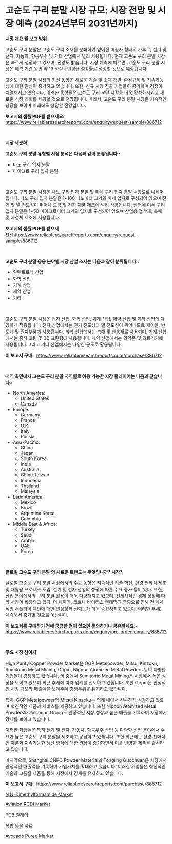 <p><h1>고순도 구리 분말 시장 규모: 시장 전망 및 시장 예측 (2024년부터 2031년까지)</h1></p><p><strong>시장 개요 및 보고 범위</strong></p>
<p><p>고순도 구리 분말은 고순도 구리 소재를 분쇄하여 얻어진 미립자 형태의 가루로, 전기 및 전자, 자동차, 항공우주 및 기타 산업에서 널리 사용됩니다. 현재 고순도 구리 분말 시장은 빠르게 성장하고 있으며, 전망도 밝습니다. 시장 예측에 따르면, 고순도 구리 분말 시장은 예측 기간 동안 약 13.5%의 연평균 성장률로 성장할 것으로 예상됩니다. </p><p>고순도 구리 분말 시장의 최신 동향은 새로운 기술 및 소재 개발, 환경규제 및 지속가능성에 대한 관심이 증가하고 있습니다. 또한, 신규 시장 진출 기업들이 증가하며 경쟁이 치열해지고 있습니다. 이러한 동향들은 고순도 구리 분말 시장을 더욱 활성화시키고 새로운 성장 기회를 제공할 것으로 전망됩니다. 따라서, 고순도 구리 분말 시장은 지속적인 성장을 보이며 미래에도 성장할 전망입니다.</p></p>
<p><strong>보고서의 샘플 PDF를 받으세요:</strong> <a href="https://www.reliableresearchreports.com/enquiry/request-sample/886712">https://www.reliableresearchreports.com/enquiry/request-sample/886712</a></p>
<p>&nbsp;</p>
<p><strong>시장 세분화</strong></p>
<p><strong>고순도 구리 분말 유형별 시장 분석은 다음과 같이 분류됩니다.:</strong></p>
<p><ul><li>나노 구리 입자 분말</li><li>마이크로 구리 입자 분말</li></ul></p>
<p>&nbsp;</p>
<p><p>고순도 구리 분말 시장은 나노 구리 입자 분말 및 미세 구리 입자 분말 시장으로 나뉘어집니다. 나노 구리 입자 분말은 1~100 나노미터 크기의 미세 입자로 구성되어 있으며 전기 및 열 전도성이 뛰어나 도금 및 전자 제품 제조에 널리 사용됩니다. 반면에 미세 구리 입자 분말은 1~50 마이크로미터 크기의 입자로 구성되어 있으며 산업용 접착제, 촉매 및 자성체 제조에 사용됩니다.</p></p>
<p><strong>보고서의 샘플 PDF를 받으세요:</strong>&nbsp;<a href="https://www.reliableresearchreports.com/enquiry/request-sample/886712">https://www.reliableresearchreports.com/enquiry/request-sample/886712</a></p>
<p>&nbsp;</p>
<p><strong> 고순도 구리 분말 응용 분야별 시장 산업 조사는 다음과 같이 분류됩니다.:</strong></p>
<p><ul><li>일렉트로닉 산업</li><li>화학 산업</li><li>기계 산업</li><li>제약 산업</li><li>기타</li></ul></p>
<p>&nbsp;</p>
<p><p>고순도 구리 분말 시장은 전자 산업, 화학 산업, 기계 산업, 제약 산업 및 기타 산업에 다양하게 적용됩니다. 전자 산업에서는 전기 전도성과 열 전도성이 뛰어나므로 케이블, 반도체 및 전자부품에 사용됩니다. 화학 산업에서는 촉매 및 반응재로 사용되며, 기계 산업에서는 증착 코팅 및 3D 프린팅에 사용됩니다. 제약 산업에서는 의약품 및 의료기기에 사용됩니다.그리고 기타 산업에서는 다양한 용도로 활용됩니다.</p></p>
<p><strong>이 보고서 구매:</strong>&nbsp; <a href="https://www.reliableresearchreports.com/purchase/886712">https://www.reliableresearchreports.com/purchase/886712</a></p>
<p>&nbsp;</p>
<p><strong>지역 측면에서 고순도 구리 분말 지역별로 이용 가능한 시장 플레이어는 다음과 같습니다.:</strong></p>
<p><ul>
    <li>
        North America:
        <ul>
            <li>United States</li>
            <li>Canada</li>
        </ul>
    </li>
    <li>
        Europe:
        <ul>
            <li>Germany</li>
            <li>France</li>
            <li>U.K.</li>
            <li>Italy</li>
            <li>Russia</li>
        </ul>
    </li>
    <li>
        Asia-Pacific:
        <ul>
            <li>China</li>
            <li>Japan</li>
            <li>South Korea</li>
            <li>India</li>
            <li>Australia</li>
            <li>China Taiwan</li>
            <li>Indonesia</li>
            <li>Thailand</li>
            <li>Malaysia</li>
        </ul>
    </li>
    <li>
        Latin America:
        <ul>
            <li>Mexico</li>
            <li>Brazil</li>
            <li>Argentina Korea</li>
            <li>Colombia</li>
        </ul>
    </li>
    <li>
        Middle East & Africa:
        <ul>
            <li>Turkey</li>
            <li>Saudi</li>
            <li>Arabia</li>
            <li>UAE</li>
            <li>Korea</li>
        </ul>
    </li>
    </ul></p>
<p>&nbsp;</p>
<p><strong>글로벌 고순도 구리 분말 의 새로운 트렌드는 무엇입니까? 시장?</strong></p>
<p><p>글로벌 고순도 구리 분말 시장에서의 주요 동향은 지속적인 기술 혁신, 환경 친화적 제조 및 재활용 프로세스 도입, 전기 및 전자 산업의 성장에 따른 수요 증가 등이 있다. 또한, 산업 분야에서의 구리 분말 활용이 더욱 다양해지고 있으며, 전세계적인 경제 성장에 따라 시장이 확장되고 있다. 더 나아가, 코로나 바이러스 팬데믹의 영향으로 인해 전 세계적인 서플라이 체인에 대한 안정성과 신뢰도가 더욱 중요시되고 있으며, 이러한 추세는 계속해서 증가할 것으로 예상된다.</p></p>
<p><strong>이 보고서를 구매하기 전에 궁금한 점이 있으면 문의하거나 공유하세요.</strong>- <a href="https://www.reliableresearchreports.com/enquiry/pre-order-enquiry/886712">https://www.reliableresearchreports.com/enquiry/pre-order-enquiry/886712</a></p>
<p>&nbsp;</p>
<p><strong>주요 시장 참여자</strong></p>
<p><p>High Purity Copper Powder Market은 GGP Metalpowder, Mitsui Kinzoku, Sumitomo Metal Mining, Gripm, Nippon Atomized Metal Powders 등의 다양한 기업들이 경쟁하고 있습니다. 이 중에서 Sumitomo Metal Mining은 시장에서 높은 성장을 보이고 있으며 최근 추세에 따라 업계를 선도하고 있습니다. 또한 Gripm은 안정적인 시장 규모와 매출액을 보여주며 경쟁우위를 유지하고 있습니다. </p><p>특히, GGP Metalpowder와 Mitsui Kinzoku는 업계 내에서 신속하게 성장하고 있으며 혁신적인 제품과 서비스를 제공하고 있습니다. 또한 Nippon Atomized Metal Powders와 Jinchuan Group도 안정적인 시장 성장과 높은 매출을 기록하며 시장에서 강세를 보이고 있습니다.</p><p>이러한 기업들은 특히 전기 및 전자, 자동차, 항공우주 산업 등 다양한 산업 분야에서 수요가 높은 고순도 구리 분말을 제조하고 공급하고 있습니다. 또한 최근에는 환경 친화적인 제품과 지속가능한 생산 방식에 대한 관심이 증가하면서 이를 반영한 제품을 출시하고 있습니다.</p><p>마지막으로, Shanghai CNPC Powder Material과 Tongling Guochuan은 시장에서 안정적인 매출액을 기록하며 기업가치를 확대하고 있습니다. 이러한 기업들은 혁신적인 기술과 고품질 제품을 통해 시장에서 강세를 유지하고 있습니다.</p></p>
<p><strong>이 보고서 구매:</strong>&nbsp;&nbsp;<a href="https://www.reliableresearchreports.com/purchase/886712">https://www.reliableresearchreports.com/purchase/886712</a></p>
<p><p><a href="https://www.linkedin.com/pulse/decoding-nn-dimethylformamide-market-deep-dive-latest-trends-nwdhe?trackingId=axaVAKAFwyZ5OobuhU6q1Q%3D%3D">N,N-Dimethylformamide Market</a></p><p><a href="https://issuu.com/reportprime-2/docs/aviation-rcdi-market-size-2030.pptx">Aviation RCDI Market</a></p><p><a href="https://github.com/Hubertstyenger6685/Market-Research-Report-List-1/blob/main/675152616088.md">PCB 릴레이</a></p><p><a href="https://github.com/hxzi07639916/Market-Research-Report-List-1/blob/main/258107716087.md">복합 동물 사료</a></p><p><a href="https://github.com/Paul14Anderson63/Market-Research-Report-List-3/blob/main/avocado-puree-market.md">Avocado Puree Market</a></p></p>
